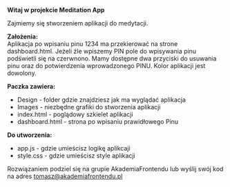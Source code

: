 **Witaj w projekcie Meditation App**

Zajmiemy się stworzeniem aplikacji do medytacji.

**Założenia:** <br/>
Aplikacja po wpisaniu pinu 1234 ma przekierować na strone dashboard.html. Jeżeli źle wpiszemy PIN pole do wpisywania pinu podświetli się na czerwnono. Mamy dostępne dwa przyciski do usuwania pinu oraz do potwierdzenia wprowadzonego PINU. Kolor aplikacji jest dowolony. <br/>

**Paczka zawiera:**
* Design - folder gdzie znajdziesz jak ma wyglądać aplikacja 
* Images - niezbędne grafiki do stworzenia aplikacji 
* index.html - poglądowy szkielet aplikacji
* dashboard.html - strona po wpisaniu prawidłowego Pinu

**Do utworzenia:** 
* app.js - gdzie umieścisz logikę aplikcaji 
* style.css - gdzie umieścisz style aplikacji

Rozwiązaniem podziel się na grupie AkademiaFrontendu lub wyślij swój kod na adres tomasz@akademiafrontendu.pl